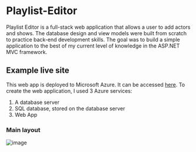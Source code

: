 # Playlist-Editor
Playlist Editor is a full-stack web application that allows a user to add actors and shows. The database design and view models were built from scratch to practice back-end development skills. The goal was to build a simple application to the best of my current level of knowledge in the ASP.NET MVC framework.

## Example live site
This web app is deployed to Microsoft Azure. It can be accessed [here](https://show-biz.azurewebsites.net/). To create the web application, I used 3 Azure services:

1. A database server
2. SQL database, stored on the database server
3. Web App

### Main layout
![image](https://github.com/siusie/show-biz/assets/93149998/297a5025-6d42-4fc9-938f-7375881fd1f8)

